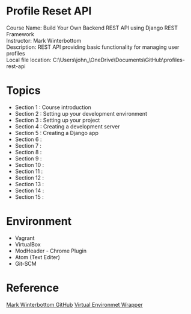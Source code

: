 # Profile Reset API
Course Name: Build Your Own Backend REST API using Django REST Framework  
Instructor: Mark Winterbottom  
Description: REST API providing basic functionality for managing user profiles  
Local file location:
C:\Users\john_\OneDrive\Documents\GitHub\profiles-rest-api

# Topics  
* Section 1 : Course introduction
* Section 2 : Setting up your development environment
* Section 3 : Setting up your project
* Section 4 : Creating a development server
* Section 5 : Creating a Django app
* Section 6 : 
* Section 7 :
* Section 8 :
* Section 9 :
* Section 10 :
* Section 11 :
* Section 12 :
* Section 13 :
* Section 14 :
* Section 15 :


# Environment  
* Vagrant
* VirtualBox
* ModHeader - Chrome Plugin
* Atom (Text Editer)
* Git-SCM

# Reference
[Mark Winterbottom GitHub](https://gist.github.com/LondonAppDev)
[Virtual Environmet Wrapper](https://virtualenvwrapper.readthedocs.io/en/latest/)  


